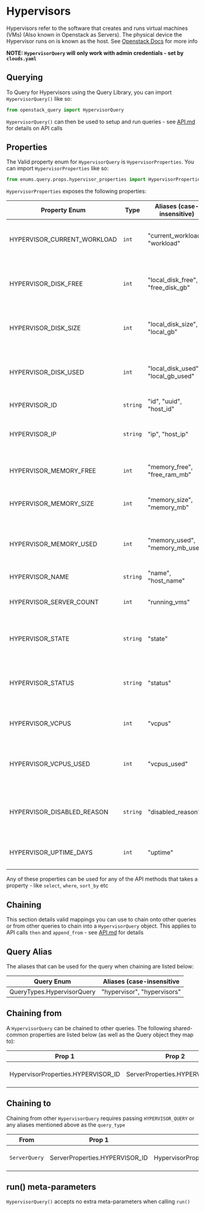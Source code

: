 # Hypervisors
Hypervisors refer to the software that creates and runs virtual machines (VMs) (Also known in Openstack as Servers).
The physical device the Hypervisor runs on is known as the host.
See [Openstack Docs](https://docs.openstack.org/api-ref/compute/#hypervisors-os-hypervisors) for more info

**NOTE: `HypervisorQuery` will only work with admin credentials - set by `clouds.yaml`**

## Querying

To Query for Hypervisors using the Query Library, you can import `HypervisorQuery()` like so:

```python
from openstack_query import HypervisorQuery
```

`HypervisorQuery()` can then be used to setup and run queries - see [API.md](../API.md) for details on API calls

## Properties

The Valid property enum for `HypervisorQuery` is `HypervisorProperties`. You can import `HypervisorProperties` like so:

```python
from enums.query.props.hypervisor_properties import HypervisorProperties
```

`HypervisorProperties` exposes the following properties:

| Property Enum                 | Type     | Aliases (case-insensitive)         | Description                                                     |
|-------------------------------|----------|------------------------------------|-----------------------------------------------------------------|
| HYPERVISOR_CURRENT_WORKLOAD   | `int`    | "current_workload", "workload"     | The number of tasks the hypervisor is responsible for           |
| HYPERVISOR_DISK_FREE          | `int`    | "local_disk_free", "free_disk_gb"  | The local disk space remaining on this hypervisor(in GiB)       |
| HYPERVISOR_DISK_SIZE          | `int`    | "local_disk_size", "local_gb"      | Total local disk size on this hypervisor (in GiB).              |
| HYPERVISOR_DISK_USED          | `int`    | "local_disk_used", "local_gb_used" | The local disk space allocated on this hypervisor(in GiB)       |
| HYPERVISOR_ID                 | `string` | "id", "uuid", "host_id"            | ID of the Hypervisor                                            |
| HYPERVISOR_IP                 | `string` | "ip", "host_ip"                    | The IP address of the hypervisor’s host                         |
| HYPERVISOR_MEMORY_FREE        | `int`    | "memory_free", "free_ram_mb"       | The free RAM on this hypervisor(in MiB).                        |
| HYPERVISOR_MEMORY_SIZE        | `int`    | "memory_size", "memory_mb"         | Total RAM size for this hypervisor(in MiB).                     |
| HYPERVISOR_MEMORY_USED        | `int`    | "memory_used", "memory_mb_used"    | RAM currently being used on this hypervisor(in MiB).            |
| HYPERVISOR_NAME               | `string` | "name", "host_name"                | Hypervisor Hostname                                             |
| HYPERVISOR_SERVER_COUNT       | `int`    | "running_vms"                      | The number of running VMs on this hypervisor.                   |
| HYPERVISOR_STATE              | `string` | "state"                            | The state of the hypervisor. One of up or down.                 |
| HYPERVISOR_STATUS             | `string` | "status"                           | The status of the hypervisor. One of enabled or disabled.       |
| HYPERVISOR_VCPUS              | `int`    | "vcpus"                            | The number of vCPUs on this hypervisor.                         |
| HYPERVISOR_VCPUS_USED         | `int`    | "vcpus_used"                       | The number of vCPUs currently being used on this hypervisor.    |
| HYPERVISOR_DISABLED_REASON    | `string` | "disabled_reason"                  | Comment of why the hypervisor is disabled, None if not disabled |
| HYPERVISOR_UPTIME_DAYS        | `int`    | "uptime"                           | The number of days the hypervisor has been up                   |


Any of these properties can be used for any of the API methods that takes a property - like `select`, `where`, `sort_by` etc

## Chaining
This section details valid mappings you can use to chain onto other queries or from other queries to chain into a `HypervisorQuery` object.
This applies to API calls `then` and `append_from` - see [API.md](../API.md) for details

## Query Alias
The aliases that can be used for the query when chaining are listed below:

| Query Enum                 | Aliases (case-insensitive    |
|----------------------------|------------------------------|
| QueryTypes.HypervisorQuery | "hypervisor", "hypervisors"  |



## Chaining from
A `HypervisorQuery` can be chained to other queries.
The following shared-common properties are listed below (as well as the Query object they map to):

| Prop 1                             | Prop 2                          | Type        | Maps                                | Documentation            |
|------------------------------------|---------------------------------|-------------|-------------------------------------|--------------------------|
| HypervisorProperties.HYPERVISOR_ID | ServerProperties.HYPERVISOR_ID  | One-to-Many | `HypervisorQuery` to `ServerQuery`  | [SERVERS.md](SERVERS.md) |


## Chaining to
Chaining from other `HypervisorQuery` requires passing `HYPERVISOR_QUERY` or any aliases mentioned above as the `query_type`

| From          | Prop 1                         | Prop 2                             | Type        | Documentation            |
|---------------|--------------------------------|------------------------------------|-------------|--------------------------|
| `ServerQuery` | ServerProperties.HYPERVISOR_ID | HypervisorProperties.HYPERVISOR_ID | Many-to-One | [SERVERS.md](SERVERS.md) |


## run() meta-parameters

`HypervisorQuery()` accepts no extra meta-parameters when calling `run()`
